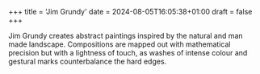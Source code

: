 +++
title = 'Jim Grundy'
date = 2024-08-05T16:05:38+01:00
draft = false
+++

Jim Grundy creates abstract paintings inspired by the natural and man made landscape. Compositions are mapped out with mathematical precision but with a lightness of touch, as washes of intense colour and gestural marks counterbalance the hard edges.
